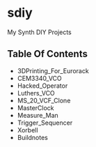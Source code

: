 # sdiy
My Synth DIY Projects 

## Table Of Contents
* 3DPrinting_For_Eurorack
* CEM3340_VCO
* Hacked_Operator
* Luthers_VCO
* MS_20_VCF_Clone
* MasterClock
* Measure_Man
* Trigger_Sequencer
* Xorbell
* Buildnotes

